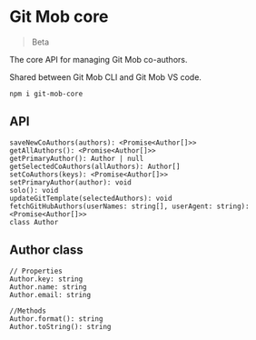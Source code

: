 # Git Mob core

> Beta

The core API for managing Git Mob co-authors.

Shared between Git Mob CLI and Git Mob VS code.

```
npm i git-mob-core
```

## API

```TS
saveNewCoAuthors(authors): <Promise<Author[]>>
getAllAuthors(): <Promise<Author[]>>
getPrimaryAuthor(): Author | null
getSelectedCoAuthors(allAuthors): Author[]
setCoAuthors(keys): <Promise<Author[]>>
setPrimaryAuthor(author): void
solo(): void
updateGitTemplate(selectedAuthors): void
fetchGitHubAuthors(userNames: string[], userAgent: string): <Promise<Author[]>>
class Author
```

## Author class

```TS
// Properties
Author.key: string
Author.name: string
Author.email: string

//Methods
Author.format(): string
Author.toString(): string
```
